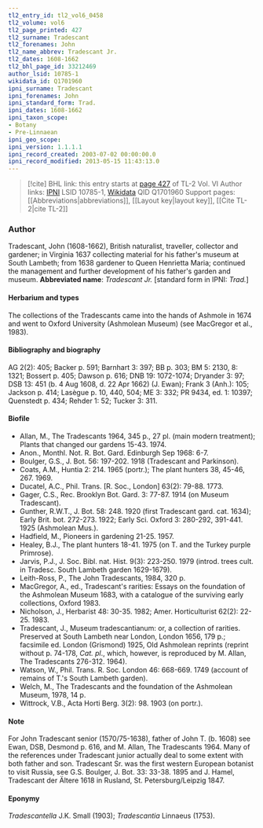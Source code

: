 ```yaml
---
tl2_entry_id: tl2_vol6_0458
tl2_volume: vol6
tl2_page_printed: 427
tl2_surname: Tradescant
tl2_forenames: John
tl2_name_abbrev: Tradescant Jr.
tl2_dates: 1608-1662
tl2_bhl_page_id: 33212469
author_lsid: 10785-1
wikidata_id: Q1701960
ipni_surname: Tradescant
ipni_forenames: John
ipni_standard_form: Trad.
ipni_dates: 1608-1662
ipni_taxon_scope: 
- Botany
- Pre-Linnaean
ipni_geo_scope: 
ipni_version: 1.1.1.1
ipni_record_created: 2003-07-02 00:00:00.0
ipni_record_modified: 2013-05-15 11:43:13.0
---
```


> [!cite] BHL link: this entry starts at [page 427](https://www.biodiversitylibrary.org/page/33212469) of TL-2 Vol. VI
> Author links: [IPNI](https://www.ipni.org/a/10785-1) LSID 10785-1, [Wikidata](https://www.wikidata.org/wiki/Q1701960) QID Q1701960
> Support pages: [[Abbreviations|abbreviations]], [[Layout key|layout key]], [[Cite TL-2|cite TL-2]]

### Author

Tradescant, John (1608-1662), British naturalist, traveller, collector and gardener; in Virginia 1637 collecting material for his father's museum at South Lambeth; from 1638 gardener to Queen Henrietta Maria; continued the management and further development of his father's garden and museum. 
**Abbreviated name**: *Tradescant Jr.* \[standard form in IPNI: *Trad.*\]

#### Herbarium and types

The collections of the Tradescants came into the hands of Ashmole in 1674 and went to Oxford University (Ashmolean Museum) (see MacGregor et al., 1983).

#### Bibliography and biography

AG 2(2): 405; Backer p. 591; Barnhart 3: 397; BB p. 303; BM 5: 2130, 8: 1321; Bossert p. 405; Dawson p. 616; DNB 19: 1072-1074; Dryander 3: 97; DSB 13: 451 (b. 4 Aug 1608, d. 22 Apr 1662) (J. Ewan); Frank 3 (Anh.): 105; Jackson p. 414; Lasègue p. 10, 440, 504; ME 3: 332; PR 9434, ed. 1: 10397; Quenstedt p. 434; Rehder 1: 52; Tucker 3: 311.

#### Biofile

- Allan, M., The Tradescants 1964, 345 p., 27 pl. (main modern treatment); Plants that changed our gardens 15-43. 1974.
- Anon., Monthl. Not. R. Bot. Gard. Edinburgh Sep 1968: 6-7.
- Boulger, G.S., J. Bot. 56: 197-202. 1918 (Tradescant and Parkinson).
- Coats, A.M., Huntia 2: 214. 1965 (portr.); The plant hunters 38, 45-46, 267. 1969.
- Ducatel, A.C., Phil. Trans. \[R. Soc., London\] 63(2): 79-88. 1773.
- Gager, C.S., Rec. Brooklyn Bot. Gard. 3: 77-87. 1914 (on Museum Tradescant).
- Gunther, R.W.T., J. Bot. 58: 248. 1920 (first Tradescant gard. cat. 1634); Early Brit. bot. 272-273. 1922; Early Sci. Oxford 3: 280-292, 391-441. 1925 (Ashmolean Mus.).
- Hadfield, M., Pioneers in gardening 21-25. 1957.
- Healey, B.J., The plant hunters 18-41. 1975 (on T. and the Turkey purple Primrose).
- Jarvis, P.J., J. Soc. Bibl. nat. Hist. 9(3): 223-250. 1979 (introd. trees cult. in Tradesc. South Lambeth garden 1629-1679).
- Leith-Ross, P., The John Tradescants, 1984, 320 p.
- MacGregor, A., ed., Tradescant's rarities: Essays on the foundation of the Ashmolean Museum 1683, with a catalogue of the surviving early collections, Oxford 1983.
- Nicholson, J., Herbarist 48: 30-35. 1982; Amer. Horticulturist 62(2): 22-25. 1983.
- Tradescant, J., Museum tradescantianum: or, a collection of rarities. Preserved at South Lambeth near London, London 1656, 179 p.; facsimile ed. London (Grismond) 1925, Old Ashmolean reprints (reprint without p. 74-178, *Cat. pl*., which, however, is reproduced by M. Allan, The Tradescants 276-312. 1964).
- Watson, W., Phil. Trans. R. Soc. London 46: 668-669. 1749 (account of remains of T.'s South Lambeth garden).
- Welch, M., The Tradescants and the foundation of the Ashmolean Museum, 1978, 14 p.
- Wittrock, V.B., Acta Horti Berg. 3(2): 98. 1903 (on portr.).

#### Note

For John Tradescant senior (1570/75-1638), father of John T. (b. 1608) see Ewan, DSB, Desmond p. 616, and M. Allan, The Tradescants 1964. Many of the references under Tradescant junior actually deal to some extent with both father and son. Tradescant Sr. was the first western European botanist to visit Russia, see G.S. Boulger, J. Bot. 33: 33-38. 1895 and J. Hamel, Tradescant der Ältere 1618 in Rusland, St.
Petersburg/Leipzig 1847.

#### Eponymy

*Tradescantella* J.K. Small (1903); *Tradescantia* Linnaeus (1753).


